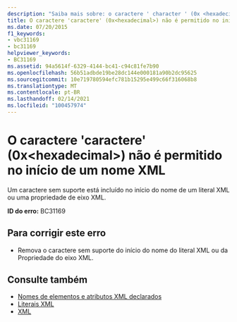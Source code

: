 ```yaml
---
description: "Saiba mais sobre: o caractere ' character ' (0x <hexadecimal> ) não é permitido no início de um nome XML"
title: O caractere 'caractere' (0x<hexadecimal>) não é permitido no início de um nome XML
ms.date: 07/20/2015
f1_keywords:
- vbc31169
- bc31169
helpviewer_keywords:
- BC31169
ms.assetid: 94a5614f-6329-4144-bc41-c94c81fe7b90
ms.openlocfilehash: 56b51adbde19be28dc144e000181a90b2dc95625
ms.sourcegitcommit: 10e719780594efc781b15295e499c66f316068b8
ms.translationtype: MT
ms.contentlocale: pt-BR
ms.lasthandoff: 02/14/2021
ms.locfileid: "100457974"
---
```

# <a name="character-character-0xhexadecimal-is-not-allowed-at-the-beginning-of-an-xml-name"></a>O caractere 'caractere' (0x\<hexadecimal>) não é permitido no início de um nome XML

Um caractere sem suporte está incluído no início do nome de um literal XML ou uma propriedade de eixo XML.  
  
 **ID do erro:** BC31169  
  
## <a name="to-correct-this-error"></a>Para corrigir este erro  
  
- Remova o caractere sem suporte do início do nome do literal XML ou da Propriedade do eixo XML.  
  
## <a name="see-also"></a>Consulte também

- [Nomes de elementos e atributos XML declarados](../programming-guide/language-features/xml/names-of-declared-xml-elements-and-attributes.md)
- [Literais XML](../language-reference/xml-literals/index.md)
- [XML](../programming-guide/language-features/xml/index.md)
